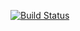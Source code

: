 [![Build Status](https://travis-ci.com/VladBaykin/job4j_threads.svg?branch=master)](https://travis-ci.com/VladBaykin/job4j_threads)